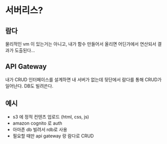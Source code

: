 # 서버리스?

## 람다
물리적인 vm 이 있는거는 아니고, 내가 함수 만들어서 올리면 어딘가에서 연산되서 결과가 도출된다...

## API Gateway
내가 CRUD 인터페이스를 설계하면 내 서버가 없는데 뒷단에서 람다를 통해 CRUD가 일어난다. DB도 빌려쓴다.

## 예시
- s3 에 정적 컨텐츠 업로드 (html, css, js)
- amazon cognito 로 auth
- 아마존 db 빌려서 rdb로 사용
- 필요할 때만 api gateway 랑 람다로 CRUD

